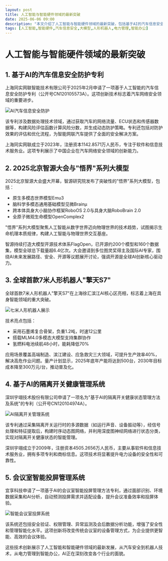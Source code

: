 ```yaml
---
layout: post
title: 人工智能与智能硬件领域的最新突破
date: 2025-06-06 09:00
description: "本文介绍了人工智能与智能硬件领域的最新突破，包括基于AI的汽车信息安全防护专利、2025北京智源大会与'悟界'系列大模型、全球首款7米人形机器人'擎天S7'、基于AI的隔离开关健康管理系统以及会议室智能投屏管理系统。这些创新技术展示了AI在汽车安全、机器人技术、电力管理和智能办公等领域的广泛应用和深远影响。"
tags: [人工智能,智能硬件,汽车信息安全,大模型,人形机器人,电力管理,智能办公]
---
```


# 人工智能与智能硬件领域的最新突破

## 1. 基于AI的汽车信息安全防护专利

上海同实网联智能技术有限公司于2025年2月申请了一项基于人工智能的汽车信息安全防护专利（公开号CN120105573A）。这项创新技术标志着汽车网络安全领域的重要进步。

![AI汽车信息安全防护](https://s.coze.cn/t/PwrFfffuwEE/ "AI汽车信息安全防护系统示意图")

该专利涉及数据处理技术领域，通过获取汽车的网络流量、ECU状态和传感器数据等，构建风险评估函数计算风险分数，并生成动态防护策略。专利还包括对防护效果的评估和优化流程，为智能网联汽车提供了全面的安全解决方案。

上海同实网联成立于2023年，注册资本1142.8571万人民币，专注于软件和信息技术服务业。这项专利展示了中国企业在汽车网络安全领域的创新能力。

## 2. 2025北京智源大会与"悟界"系列大模型

2025北京智源大会盛大开幕，智源研究院发布了突破性的"悟界"系列大模型，包括：
- 原生多模态世界模型Emu3
- 脑科学多模态通用基础模型见微Brainμ
- 跨本体具身大小脑协作框架RoboOS 2.0与具身大脑RoboBrain 2.0
- 全原子微观生命模型OpenComplex2

"悟界"系列大模型聚焦人工智能从数字世界迈向物理世界的技术趋势，试图揭示生命机理本质规律，构建人工智能与物理世界交互基座。

智源持续打造大模型开源技术体系FlagOpen，已开源约200个模型和160个数据集，模型全球总下载量超6.4亿次。大会邀请到多位图灵奖得主及国际AI专家，围绕AI未来发展路径、安全、开源等议题展开讨论，强调开源是全球AI创新核心驱动力。

## 3. 全球首款7米人形机器人"擎天S7"

全球首款7米人形机器人"擎天S7"在上海徐汇滨江AI核心区亮相，标志着上海在具身智能领域的重大突破。

![七米人形机器人展示](https://s.coze.cn/t/JrY9SoIxams/ "擎天S7人形机器人展示")

技术亮点包括：
- 采用石墨烯复合骨架，负重1.2吨，时速12公里
- 搭载MLM4.0多模态大模型支持集群协作
- 氢燃料电池续航48小时，能耗降低70%

应用场景覆盖高端制造、滨江建设、应急救灾三大领域，可提升生产效率40%，解决高危作业问题。量产计划显示，2025年底年产能将达到500台，2030年目标成本降至300万元/台，推动普及化。

## 4. 基于AI的隔离开关健康管理系统

深圳宇翊技术股份有限公司申请了一项名为"基于AI的隔离开关健康状态管理方法及系统"的专利（公开号CN120104974A）。

![AI隔离开关管理系统](https://s.coze.cn/t/VS20WduN_WI/ "AI隔离开关管理系统示意图")

该专利通过采集隔离开关运行时的多源数据（如运行声音、设备振动等），经信号处理和特征提取后，构建时序动态图网络，并利用深度图神经网络进行状态分类，实现对隔离开关健康状态的智能管理。

深圳宇翊成立于2009年，注册资本4505.2656万人民币，主要从事软件和信息技术服务业，拥有多项专利和商标信息。这项技术将显著提升电力设备的安全性和可靠性。

## 5. 会议室智能投屏管理系统

宜享科技申请了一项基于AI的会议室智能投屏管理方法专利，通过面部识别、环境数据采集和AI分析，自动预测投屏需求并适配设备，提升会议准备效率和投屏体验。

![智能会议室投屏系统](https://s.coze.cn/t/TUrcwJ7Jv-8/ "智能会议室投屏系统示意图")

该系统还包括安全验证、权限管理、异常监测及会后数据分析功能，增强了安全性和管理智能化水平。这项创新将改变传统会议室的设备管理方式，为企业提供更智能、高效的会议体验。

这些技术创新展示了人工智能和智能硬件领域的最新发展，从汽车安全到机器人技术，从电力管理到智能办公，AI正在深刻改变各个行业的面貌。

